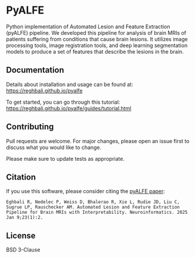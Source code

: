 # PyALFE

Python implementation of Automated Lesion and Feature Extraction (pyALFE) pipeline.
We developed this pipeline for analysis of brain MRIs of patients suffering from conditions that cause brain lesions. It utilizes image processing tools, image registration tools, and deep learning segmentation models to produce a set of features that describe the lesions in the brain.

## Documentation

Details about installation and usage can be found at:
https://reghbali.github.io/pyalfe

To get started, you can go through this tutorial:
https://reghbali.github.io/pyalfe/guides/tutorial.html

## Contributing
Pull requests are welcome. For major changes, please open an issue first to discuss what you would like to change.

Please make sure to update tests as appropriate.

## Citation
If you use this software, please consider citing the [pyALFE paper](https://link.springer.com/article/10.1007/s12021-024-09708-z): 

```
Eghbali R, Nedelec P, Weiss D, Bhalerao R, Xie L, Rudie JD, Liu C, Sugrue LP, Rauschecker AM. Automated Lesion and Feature Extraction Pipeline for Brain MRIs with Interpretability. Neuroinformatics. 2025 Jan 9;23(1):2.
```

## License
BSD 3-Clause
